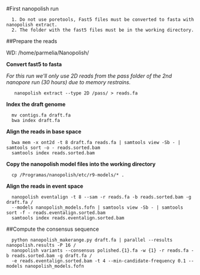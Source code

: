 #First nanopolish run

      1. Do not use poretools, Fast5 files must be converted to fasta with nanopolish extract.
      2. The folder with the fast5 files must be in the working directory.
      
##Prepare the reads

WD: /home/parmelia/Nanopolish/

**Convert fast5 to fasta**

   *For this run we'll only use 2D reads from the pass folder of the 2nd nanopore run (30 hours) due to memory restrains.*  

       nanopolish extract --type 2D /pass/ > reads.fa
  
**Index the draft genome**  
      
      mv contigs.fa draft.fa
      bwa index draft.fa
  
**Align the reads in base space**  
      
      bwa mem -x ont2d -t 8 draft.fa reads.fa | samtools view -Sb - | samtools sort -o - reads.sorted.bam
      samtools index reads.sorted.bam
      
**Copy the nanopolish model files into the working directory**
      
      cp /Programas/nanopolish/etc/r9-models/* .

**Align the reads in event space**

      nanopolish eventalign -t 8 --sam -r reads.fa -b reads.sorted.bam -g draft.fa /
      --models nanopolish_models.fofn | samtools view -Sb - | samtools sort -f - reads.eventalign.sorted.bam
      samtools index reads.eventalign.sorted.bam
      
##Compute the consensus sequence

      python nanopolish_makerange.py draft.fa | parallel --results nanopolish.results -P 16 /
      nanopolish variants --consensus polished.{1}.fa -w {1} -r reads.fa -b reads.sorted.bam -g draft.fa /
      -e reads.eventalign.sorted.bam -t 4 --min-candidate-frequency 0.1 --models nanopolish_models.fofn
